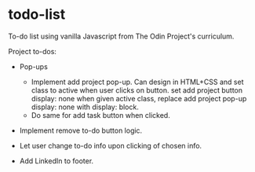 # todo-list


To-do list using vanilla Javascript from The Odin Project's curriculum.

Project to-dos:

- Pop-ups
    - Implement add project pop-up. Can design in HTML+CSS and set class to active when user clicks on button.
    set add project button display: none when given active class, replace add project pop-up display: none with display: block.
    - Do same for add task button when clicked.

- Implement remove to-do button logic.

- Let user change to-do info upon clicking of chosen info.

- Add LinkedIn to footer.


